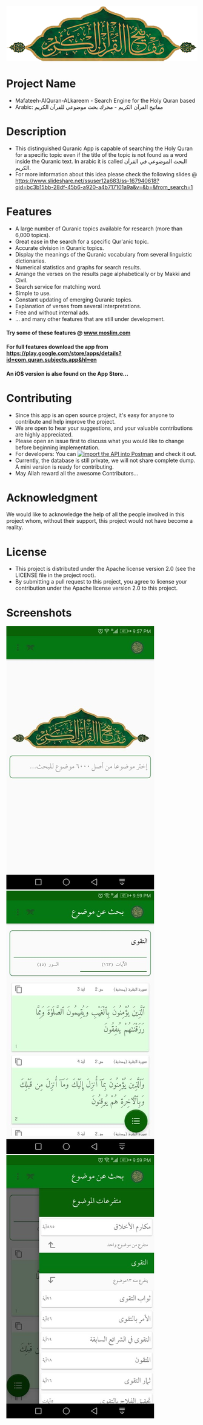 
![Logo](Logo.png)

# Project Name
- Mafateeh-AlQuran-ALkareem - Search Engine for the Holy Quran based 
- Arabic: مفاتيح القرآن الكريم - محرك بحث موضوعي للقرآن الكريم  

# Description
- This distinguished Quranic App is capable of searching the Holy Quran for a specific topic even if the title of the topic is not found as a word inside the Quranic text. In arabic it is called البحث الموضوعي في القرآن الكريم.
- For more information about this idea please check the following slides @ https://www.slideshare.net/ssuser12a683/ss-167940618?qid=bc3b15bb-28df-45b6-a920-a4b717101a9a&v=&b=&from_search=1 

# Features
- A large number of Quranic topics available for research (more than 6,000 topics).
- Great ease in the search for a specific Qur'anic topic.
- Accurate division in Quranic topics.
- Display the meanings of the Quranic vocabulary from several linguistic dictionaries.
- Numerical statistics and graphs for search results.
- Arrange the verses on the results page alphabetically or by Makki and Civil.
- Search service for matching word.
- Simple to use.
- Constant updating of emerging Quranic topics.
- Explanation of verses from several interpretations.
- Free and without internal ads.
- ... and many other features that are still under development.

#### Try some of these features @ www.moslim.com
#### For full features download the app from https://play.google.com/store/apps/details?id=com.quran.subjects.app&hl=en
#### An iOS version is alse found on the App Store...

# Contributing
- Since this app is an open source project, it's easy for anyone to contribute and help improve the project. 
- We are open to hear your suggestions, and your valuable contributions are highly appreciated.
- Please open an issue first to discuss what you would like to change before beginning implementation.
- For developers: You can [![import the API into Postman](https://run.pstmn.io/button.svg)](https://app.getpostman.com/run-collection/e542ebe3a2aec285cd6e) and check it out.
- Currently, the database is still private, we will not share complete dump. A mini version is ready for contributing.
- May Allah reward all the awesome Contributors...

# Acknowledgment
We would like to acknowledge the help of all the people involved in this project whom, without their support, this project would not have become a reality.

# License
- This project is distributed under the Apache license version 2.0 (see the LICENSE file in the project root).
- By submitting a pull request to this project, you agree to license your contribution under the Apache license version 2.0 to this project.

# Screenshots
![screen1](Screen1.jpg)
![screen2](screen2.jpg)
![screen21](screen21.jpg)
